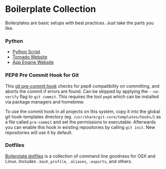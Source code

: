 # Boilerplate Collection

Boilerplates are basic setups with best practices. Just take the parts you like.

### Python

* [Python Script](https://github.com/metachris/boilerplates/tree/master/python)
* [Tornado Website](https://github.com/metachris/tornado-boilerplate)
* [App Engine Website](https://github.com/metachris/appengine-boilerplate)


### PEP8 Pre Commit Hook for Git

This [git pre-commit hook](https://github.com/metachris/boilerplates/tree/master/python/pep8-git-pre-commit-hook) checks for pep8 compatibility on committing, and aborts the commit if errors are found. Can be skipped by applying the `--no-verify` flag to `git commit`. This requires the tool `pep8` which can be installed via package managers and homebrew.

To use the commit hook in all projects on this system, copy it into the global git hook-templates directory (eg. `/usr/share/git-core/templates/hooks/`) as a file called `pre-commit` and set the permissions to executable. Afterwards you can enable this hook in existing repositories by calling `git init`. New repositories will use it by default.


### Dotfiles

[Boilerplate dotfiles](https://github.com/metachris/boilerplates/tree/master/dotfiles) is a collection of command line goodness for OSX and Linux. Includes `.bash_profile`, `.aliases`, `.exports`, and others.

